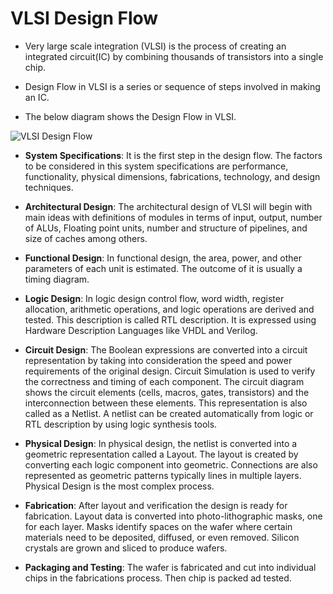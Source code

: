 # VLSI Design Flow
- Very large scale integration (VLSI) is the process of creating an integrated circuit(IC) by combining thousands of transistors into a single chip.

- Design Flow in VLSI is a series or sequence of steps involved in making an IC.

- The below diagram shows the Design Flow in VLSI.

![VLSI Design Flow](https://user-images.githubusercontent.com/70748543/155765803-4f2a28b2-1d4a-4001-b550-5ca6443077ae.JPG)

- **System Specifications**: It is the first step in the design flow. The factors to be considered in this system specifications are performance, functionality, physical   dimensions, fabrications, technology, and design techniques.

- **Architectural Design**: The architectural design of VLSI will begin with main ideas with definitions of modules in terms of input, output, number of ALUs, Floating point units, number and structure of pipelines, and size of caches among others.

- **Functional Design**: In functional design, the area, power, and other parameters of each unit is estimated. The outcome of it is usually a timing diagram.

- **Logic Design**: In logic design control flow, word width, register allocation, arithmetic operations, and logic operations are derived and tested.
This description is called RTL description. It is expressed using Hardware Description Languages like VHDL and Verilog.

- **Circuit Design**: The Boolean expressions are converted into a circuit representation by taking into consideration the speed and power requirements of the original design.
Circuit Simulation is used to verify the correctness and timing of each component.
The circuit diagram shows the circuit elements (cells, macros, gates, transistors) and the interconnection between these elements. This representation is also called as a Netlist. A netlist can be created automatically from logic or RTL description by using logic synthesis tools.

- **Physical Design**: In physical design, the netlist is converted into a geometric representation called a Layout. The layout is created by converting each logic component into geometric. Connections are also represented as geometric patterns typically lines in multiple layers.
Physical Design is the most complex process.

- **Fabrication**: After layout and verification the design is ready for fabrication. Layout data is converted into photo-lithographic masks, one for each layer. Masks identify spaces on the wafer where certain materials need to be deposited, diffused, or even removed. Silicon crystals are grown and sliced to produce wafers.

- **Packaging and Testing**: The wafer is fabricated and cut into individual chips in the fabrications process. Then chip is packed ad tested.
